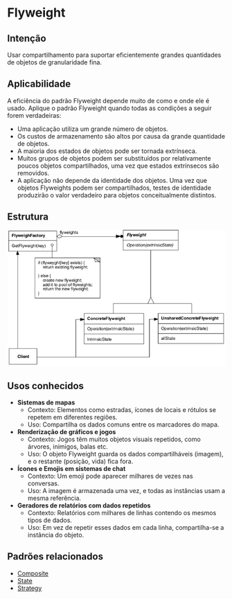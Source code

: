 # Flyweight

## Intenção

Usar compartilhamento para suportar eficientemente grandes quantidades de objetos de granularidade fina.

## Aplicabilidade
A eficiência do padrão Flyweight depende muito de como e onde ele é usado. Aplique o padrão Flyweight quando 
todas as condições a seguir forem verdadeiras:

- Uma aplicação utiliza um grande número de objetos.
- Os custos de armazenamento são altos por causa da grande quantidade de objetos.
- A maioria dos estados de objetos pode ser tornada extrínseca.
- Muitos grupos de objetos podem ser substituídos por relativamente poucos objetos compartilhados, uma vez que estados extrínsecos são removidos.
- A aplicação não depende da identidade dos objetos. Uma vez que objetos Flyweights podem ser compartilhados, testes de identidade produzirão o
  valor verdadeiro para objetos conceitualmente distintos.

## Estrutura

![Estrutura Flyweight](./resources/estrutura.png)

## Usos conhecidos

- **Sistemas de mapas**
  - Contexto: Elementos como estradas, ícones de locais e rótulos se repetem em diferentes regiões.
  - Uso: Compartilha os dados comuns entre os marcadores do mapa.
- **Renderização de gráficos e jogos**
  - Contexto: Jogos têm muitos objetos visuais repetidos, como árvores, inimigos, balas etc.
  - Uso: O objeto Flyweight guarda os dados compartilháveis (imagem), e o restante (posição, vida) fica fora.
- **Ícones e Emojis em sistemas de chat**
  - Contexto: Um emoji pode aparecer milhares de vezes nas conversas.
  - Uso: A imagem é armazenada uma vez, e todas as instâncias usam a mesma referência.
- **Geradores de relatórios com dados repetidos**
  - Contexto: Relatórios com milhares de linhas contendo os mesmos tipos de dados.
  - Uso: Em vez de repetir esses dados em cada linha, compartilha-se a instância do objeto.

## Padrões relacionados

- [Composite](../composite)
- [State](../../behavioral/state)
- [Strategy](../../behavioral/strategy)
